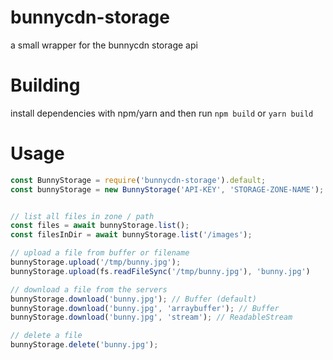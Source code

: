 # bunnycdn-storage
a small wrapper for the bunnycdn storage api

# Building
install dependencies with npm/yarn and then run `npm build` or `yarn build`

# Usage
```js
const BunnyStorage = require('bunnycdn-storage').default;
const bunnyStorage = new BunnyStorage('API-KEY', 'STORAGE-ZONE-NAME');


// list all files in zone / path
const files = await bunnyStorage.list();
const filesInDir = await bunnyStorage.list('/images');

// upload a file from buffer or filename
bunnyStorage.upload('/tmp/bunny.jpg');
bunnyStorage.upload(fs.readFileSync('/tmp/bunny.jpg'), 'bunny.jpg')

// download a file from the servers
bunnyStorage.download('bunny.jpg'); // Buffer (default)
bunnyStorage.download('bunny.jpg', 'arraybuffer'); // Buffer
bunnyStorage.download('bunny.jpg', 'stream'); // ReadableStream

// delete a file
bunnyStorage.delete('bunny.jpg');
